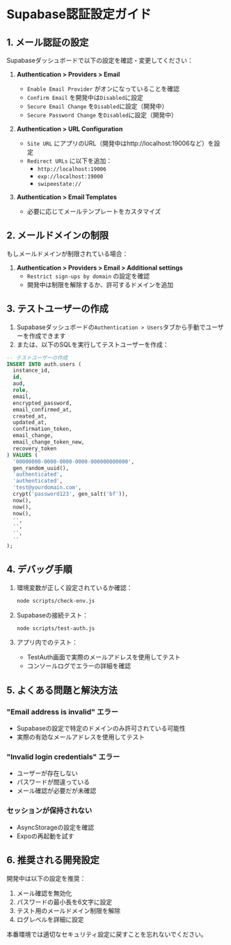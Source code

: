# Supabase認証設定ガイド

## 1. メール認証の設定

Supabaseダッシュボードで以下の設定を確認・変更してください：

1. **Authentication > Providers > Email**
   - `Enable Email Provider` がオンになっていることを確認
   - `Confirm Email` を開発中は`Disabled`に設定
   - `Secure Email Change` を`Disabled`に設定（開発中）
   - `Secure Password Change` を`Disabled`に設定（開発中）

2. **Authentication > URL Configuration**
   - `Site URL` にアプリのURL（開発中はhttp://localhost:19006など）を設定
   - `Redirect URLs` に以下を追加：
     - `http://localhost:19006`
     - `exp://localhost:19000`
     - `swipeestate://`

3. **Authentication > Email Templates**
   - 必要に応じてメールテンプレートをカスタマイズ

## 2. メールドメインの制限

もしメールドメインが制限されている場合：

1. **Authentication > Providers > Email > Additional settings**
   - `Restrict sign-ups by domain` の設定を確認
   - 開発中は制限を解除するか、許可するドメインを追加

## 3. テストユーザーの作成

1. Supabaseダッシュボードの`Authentication > Users`タブから手動でユーザーを作成できます
2. または、以下のSQLを実行してテストユーザーを作成：

```sql
-- テストユーザーの作成
INSERT INTO auth.users (
  instance_id,
  id,
  aud,
  role,
  email,
  encrypted_password,
  email_confirmed_at,
  created_at,
  updated_at,
  confirmation_token,
  email_change,
  email_change_token_new,
  recovery_token
) VALUES (
  '00000000-0000-0000-0000-000000000000',
  gen_random_uuid(),
  'authenticated',
  'authenticated',
  'test@yourdomain.com',
  crypt('password123', gen_salt('bf')),
  now(),
  now(),
  now(),
  '',
  '',
  '',
  ''
);
```

## 4. デバッグ手順

1. 環境変数が正しく設定されているか確認：
   ```bash
   node scripts/check-env.js
   ```

2. Supabaseの接続テスト：
   ```bash
   node scripts/test-auth.js
   ```

3. アプリ内でのテスト：
   - TestAuth画面で実際のメールアドレスを使用してテスト
   - コンソールログでエラーの詳細を確認

## 5. よくある問題と解決方法

### "Email address is invalid" エラー

- Supabaseの設定で特定のドメインのみ許可されている可能性
- 実際の有効なメールアドレスを使用してテスト

### "Invalid login credentials" エラー

- ユーザーが存在しない
- パスワードが間違っている
- メール確認が必要だが未確認

### セッションが保持されない

- AsyncStorageの設定を確認
- Expoの再起動を試す

## 6. 推奨される開発設定

開発中は以下の設定を推奨：

1. メール確認を無効化
2. パスワードの最小長を6文字に設定
3. テスト用のメールドメイン制限を解除
4. ログレベルを詳細に設定

本番環境では適切なセキュリティ設定に戻すことを忘れないでください。
